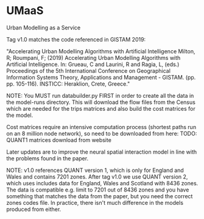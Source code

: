 # UMaaS
Urban Modelling as a Service

Tag v1.0 matches the code referenced in GISTAM 2019:

"Accelerating Urban Modelling Algorithms with Artificial Intelligence
Milton, R; Roumpani, F; (2019) Accelerating Urban Modelling Algorithms with Artificial Intelligence. In: Grueau, C and Laurini, R and Ragia, L, (eds.) Proceedings of the 5th International Conference on Geographical Information Systems Theory, Applications and Management - GISTAM. (pp. pp. 105-116). INSTICC: Heraklion, Crete, Greece."

NOTE: You MUST run databuilder.py FIRST in order to create all the data in the model-runs directory.
This will download the flow files from the Census which are needed for the trips matrices and also
build the cost matrices for the model.

Cost matrices require an intensive computation process (shortest paths run on an 8 million node network), so need to be downloaded from here:
TODO: QUANT1 matrices download from website

Later updates are to improve the neural spatial interaction model in line with the problems found in the paper.

NOTE: v1.0 references QUANT version 1, which is only for England and Wales and contains 7201 zones. After tag v1.0 we use QUANT version 2, which uses includes data for England, Wales and Scotland with 8436 zones. The data is compatible e.g. limit to 7201 out of 8436 zones and you have something that matches the data from the paper, but you need the correct zones codes file. In practice, there isn't much difference in the models produced from either.
